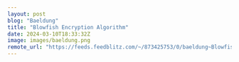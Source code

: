 ```yaml
---
layout: post
blog: "Baeldung"
title: "Blowfish Encryption Algorithm"
date: 2024-03-10T18:33:32Z
image: images/baeldung.png
remote_url: "https://feeds.feedblitz.com/~/873425753/0/baeldung~Blowfish-Encryption-Algorithm"
---
```

